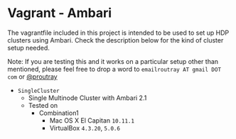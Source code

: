 # Vagrant - Ambari 
The vagrantfile included in this project is intended to be used to set up HDP clusters using Ambari.
Check the description below for the kind of cluster setup needed.

Note: If you are testing this and it works on a particular setup other than mentioned, please feel free to drop a word to `emailroutray AT gmail DOT com` or [@proutray](https://twitter.com/p_routray)

- `SingleCluster`
	- Single Multinode Cluster with Ambari 2.1
	- Tested on 
		- Combination1
			- Mac OS X El Capitan `10.11.1`  
			- VirtualBox `4.3.20`, `5.0.6` 
